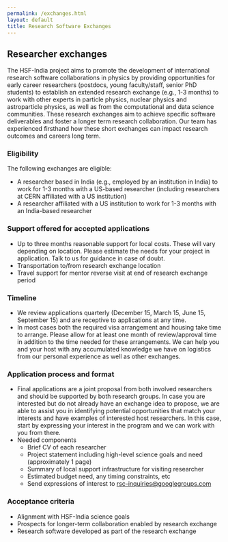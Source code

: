 ```yaml
---
permalink: /exchanges.html
layout: default
title: Research Software Exchanges
---
```


## Researcher exchanges

The HSF-India project aims to promote the
development of international research software collaborations in physics
by providing opportunities for early career researchers (postdocs, young faculty/staff, senior PhD students)
to establish an extended research exchange (e.g., 1-3 months) to work with other experts in
particle physics, nuclear physics and astroparticle physics,
as well as from the computational and data science communities. These research exchanges aim
to achieve specific software deliverables and foster a longer term research collaboration. Our team
has experienced firsthand how these short exchanges can impact research outcomes and careers long term.

### Eligibility
The following exchanges are eligible:
  * A researcher based in India (e.g., employed by an institution in India) to work for 1-3 months with a US-based researcher (including researchers at CERN affiliated with a US institution)
  * A researcher affiliated with a US institution to work for 1-3 months with an India-based researcher

### Support offered for accepted applications
  * Up to three months reasonable support for local costs. These will vary depending on location. Please estimate the needs for your project in application. Talk to us for guidance in case of doubt.
  * Transportation to/from research exchange location
  * Travel support for mentor reverse visit at end of research exchange period

### Timeline
  * We review applications quarterly (December 15, March 15, June 15, September 15) and are receptive to applications at any time.
  * In most cases both the required visa arrangement and housing take time to arrange. Please allow for at least one month of review/approval time in addition to the time needed for these arrangements. We can help you and your host with any accumulated knowledge we have on logistics from our personal experience as well as other exchanges.

### Application process and format
  * Final applications are a joint proposal from both involved researchers and should be supported by both research groups. In case you are interested but do not already have an exchange idea to propose, we are able to assist you in identifying potential opportunities that match your interests and have examples of interested host researchers. In this case, start by expressing your interest in the program and we can work with you from there. 
  * Needed components
    * Brief CV of each researcher
    * Project statement including high-level science goals and need (approximately 1 page)
    * Summary of local support infrastructure for visiting researcher
    * Estimated budget need, any timing constraints, etc
    * Send expressions of interest to [rsc-inquiries@googlegroups.com](mailto:rsc-inquiries@googlegroups.com)

### Acceptance criteria
  * Alignment with HSF-India science goals
  * Prospects for longer-term collaboration enabled by research exchange
  * Research software developed as part of the research exchange

